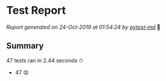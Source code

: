# Test Report

*Report generated on 24-Oct-2019 at 01:54:24 by [pytest-md]* 📝

[pytest-md]: https://github.com/hackebrot/pytest-md

## Summary

47 tests ran in 2.44 seconds ⏱

- 47 😡
